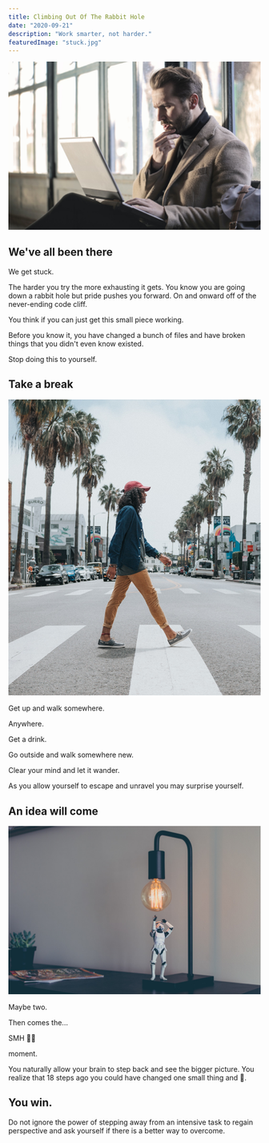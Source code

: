 ```yaml
---
title: Climbing Out Of The Rabbit Hole
date: "2020-09-21"
description: "Work smarter, not harder."
featuredImage: "stuck.jpg"
---
```


![Stuck](./stuck.jpg)

## We've all been there

We get stuck.

The harder you try the more exhausting it gets. You know you are going down a rabbit hole but pride pushes you forward. On and onward off of the never-ending code cliff.

You think if you can just get this small piece working.

Before you know it, you have changed a bunch of files and have broken things that you didn't even know existed.

Stop doing this to yourself.

## Take a break

![Walk](./walk.jpg)

Get up and walk somewhere.

Anywhere.

Get a drink.

Go outside and walk somewhere new.

Clear your mind and let it wander.

As you allow yourself to escape and unravel you may surprise yourself.

## An idea will come

![Idea](./idea.jpg)

Maybe two.

Then comes the...

SMH 🤦‍♂️

moment.

You naturally allow your brain to step back and see the bigger picture. You realize that 18 steps ago you could have changed one small thing and 🤯.

## You win.

Do not ignore the power of stepping away from an intensive task to regain perspective and ask yourself if there is a better way to overcome.
